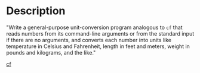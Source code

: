 # Description
"Write a general-purpose unit-conversion program analogous to `cf` that reads numbers from its command-line arguments or from the standard input if there are no arguments, and converts each number into units like temperature in Celsius and Fahrenheit, length in feet and meters, weight in pounds and kilograms, and the like."

[cf](https://github.com/adonovan/gopl.io/blob/b725d6015f980e94734da37e35ba0d943fc7532f/ch2/cf/main.go)
